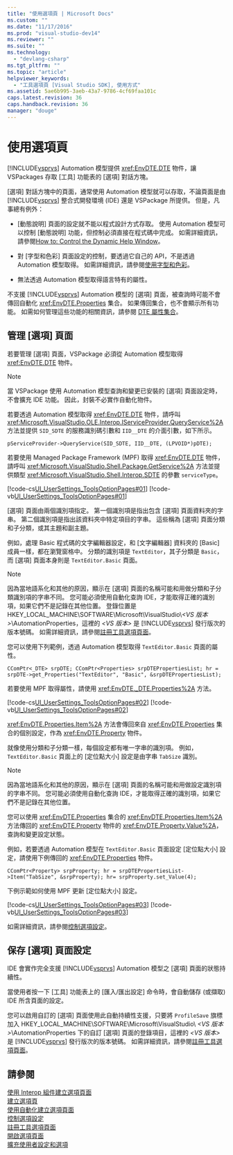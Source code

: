 ```yaml
---
title: "使用選項頁 | Microsoft Docs"
ms.custom: ""
ms.date: "11/17/2016"
ms.prod: "visual-studio-dev14"
ms.reviewer: ""
ms.suite: ""
ms.technology: 
  - "devlang-csharp"
ms.tgt_pltfrm: ""
ms.topic: "article"
helpviewer_keywords: 
  - "工具選項頁 [Visual Studio SDK], 使用方式"
ms.assetid: 5ae6b995-3aeb-43a7-9786-4cf69faa101c
caps.latest.revision: 36
caps.handback.revision: 36
manager: "douge"
---
```

# 使用選項頁
[!INCLUDE[vsprvs](../code-quality/includes/vsprvs_md.md)] Automation 模型提供 <xref:EnvDTE.DTE> 物件，讓 VSPackages 存取 \[工具\] 功能表的 \[選項\] 對話方塊。  
  
 \[選項\] 對話方塊中的頁面，通常使用 Automation 模型就可以存取，不論頁面是由 [!INCLUDE[vsprvs](../code-quality/includes/vsprvs_md.md)] 整合式開發環境 \(IDE\) 還是 VSPackage 所提供。 但是，凡事總有例外：  
  
-   \[動態說明\] 頁面的設定就不能以程式設計方式存取。 使用 Automation 模型可以控制 \[動態說明\] 功能，但控制必須直接在程式碼中完成。 如需詳細資訊，請參閱[How to: Control the Dynamic Help Window](http://msdn.microsoft.com/zh-tw/7f5777aa-c270-4058-a175-8ce8a4ed25eb)。  
  
-   對 \[字型和色彩\] 頁面設定的控制，要透過它自己的 API，不是透過 Automation 模型取得。 如需詳細資訊，請參閱[使用字型和色彩](../extensibility/using-fonts-and-colors.md)。  
  
-   無法透過 Automation 模型取得語言特有的屬性。  
  
 不支援 [!INCLUDE[vsprvs](../code-quality/includes/vsprvs_md.md)] Automation 模型的 \[選項\] 頁面，被查詢時可能不會傳回自動化 <xref:EnvDTE.Properties> 集合。 如果傳回集合，也不會顯示所有功能。 如需如何管理這些功能的相關資訊，請參閱 [DTE 屬性集合](../Topic/DTE%20Properties%20Collections.md)。  
  
## 管理 \[選項\] 頁面  
 若要管理 \[選項\] 頁面，VSPackage 必須從 Automation 模型取得 <xref:EnvDTE.DTE> 物件。  
  
> [!NOTE]
>  當 VSPackage 使用 Automation 模型查詢和變更已安裝的 \[選項\] 頁面設定時，不會擴充 IDE 功能。 因此，封裝不必實作自動化物件。  
  
 若要透過 Automation 模型取得 <xref:EnvDTE.DTE> 物件，請呼叫 <xref:Microsoft.VisualStudio.OLE.Interop.IServiceProvider.QueryService%2A> 方法並提供 `SID_SDTE` 的服務識別碼引數和 `IID__DTE` 的介面引數，如下所示。  
  
```  
pServiceProvider->QueryService(SID_SDTE, IID__DTE, (LPVOID*)pDTE);  
```  
  
 若要使用 Managed Package Framework \(MPF\) 取得 <xref:EnvDTE.DTE> 物件，請呼叫 <xref:Microsoft.VisualStudio.Shell.Package.GetService%2A> 方法並提供類型 <xref:Microsoft.VisualStudio.Shell.Interop.SDTE> 的參數 `serviceType`。  
  
 [!code-cs[UI_UserSettings_ToolsOptionPages#01](../misc/codesnippet/CSharp/using-options-pages_1.cs)]
 [!code-vb[UI_UserSettings_ToolsOptionPages#01](../misc/codesnippet/VisualBasic/using-options-pages_1.vb)]  
  
 \[選項\] 頁面由兩個識別項指定。 第一個識別項是指出包含 \[選項\] 頁面資料夾的字串。 第二個識別項是指出該資料夾中特定項目的字串。 這些稱為 \[選項\] 頁面分類和子分類，或其主題和副主題。  
  
 例如，處理 Basic 程式碼的文字編輯器設定，和 \[文字編輯器\] 資料夾的 \[Basic\] 成員一樣，都在瀏覽窗格中。 分類的識別項是 `TextEditor`，其子分類是 `Basic`，而 \[選項\] 頁面本身則是 `TextEditor.Basic` 頁面。  
  
> [!NOTE]
>  因為當地語系化和其他的原因，顯示在 \[選項\] 頁面的名稱可能和用做分類和子分類識別項的字串不同。 您可能必須使用自動化查詢 IDE，才能取得正確的識別項，如果它們不是記錄在其他位置。 登錄位置是 HKEY\_LOCAL\_MACHINE\\SOFTWARE\\Microsoft\\VisualStudio\\*\<VS 版本\>*\\AutomationProperties，這裡的 *\<VS 版本\>* 是 [!INCLUDE[vsprvs](../code-quality/includes/vsprvs_md.md)] 發行版次的版本號碼。 如需詳細資訊，請參閱[註冊工具選項頁面](../misc/registering-custom-options-pages.md)。  
  
 您可以使用下列範例，透過 Automation 模型取得 `TextEditor.Basic` 頁面的屬性。  
  
```  
CComPtr<_DTE> srpDTE; CComPtr<Properties> srpDTEPropertiesList; hr = srpDTE->get_Properties("TextEditor", "Basic", &srpDTEPropertiesList);  
```  
  
 若要使用 MPF 取得屬性，請使用 <xref:EnvDTE._DTE.Properties%2A> 方法。  
  
 [!code-cs[UI_UserSettings_ToolsOptionPages#02](../misc/codesnippet/CSharp/using-options-pages_2.cs)]
 [!code-vb[UI_UserSettings_ToolsOptionPages#02](../misc/codesnippet/VisualBasic/using-options-pages_2.vb)]  
  
 <xref:EnvDTE.Properties.Item%2A> 方法會傳回來自 <xref:EnvDTE.Properties> 集合的個別設定，作為 <xref:EnvDTE.Property> 物件。  
  
 就像使用分類和子分類一樣，每個設定都有唯一字串的識別項。 例如，`TextEditor.Basic` 頁面上的 \[定位點大小\] 設定是由字串 `TabSize` 識別。  
  
> [!NOTE]
>  因為當地語系化和其他的原因，顯示在 \[選項\] 頁面的名稱可能和用做設定識別項的字串不同。 您可能必須使用自動化查詢 IDE，才能取得正確的識別項，如果它們不是記錄在其他位置。  
  
 您可以使用 <xref:EnvDTE.Properties> 集合的 <xref:EnvDTE.Properties.Item%2A> 方法傳回的 <xref:EnvDTE.Property> 物件的 <xref:EnvDTE.Property.Value%2A>，查詢和變更設定狀態。  
  
 例如，若要透過 Automation 模型在 `TextEditor.Basic` 頁面設定 \[定位點大小\] 設定，請使用下例傳回的 <xref:EnvDTE.Properties> 物件。  
  
```  
CComPtr<Property> srpProperty; hr = srpDTEPropertiesList->Item("TabSize", &srpProperty); hr= srpProperty.set_Value(4);  
```  
  
 下例示範如何使用 MPF 更新 \[定位點大小\] 設定。  
  
 [!code-cs[UI_UserSettings_ToolsOptionPages#03](../misc/codesnippet/CSharp/using-options-pages_3.cs)]
 [!code-vb[UI_UserSettings_ToolsOptionPages#03](../misc/codesnippet/VisualBasic/using-options-pages_3.vb)]  
  
 如需詳細資訊，請參閱[控制選項設定](../Topic/Controlling%20Options%20Settings.md)。  
  
## 保存 \[選項\] 頁面設定  
 IDE 會實作完全支援 [!INCLUDE[vsprvs](../code-quality/includes/vsprvs_md.md)] Automation 模型之 \[選項\] 頁面的狀態持續性。  
  
 當使用者按一下 \[工具\] 功能表上的 \[匯入\/匯出設定\] 命令時，會自動儲存 \(或擷取\) IDE 所含頁面的設定。  
  
 您可以啟用自訂的 \[選項\] 頁面使用此自動持續性支援，只要將 `ProfileSave` 旗標加入 HKEY\_LOCAL\_MACHINE\\SOFTWARE\\Microsoft\\VisualStudio\\ *\<VS 版本\>*\\AutomationProperties 下的自訂 \[選項\] 頁面的登錄項目，這裡的 *\<VS 版本\>* 是 [!INCLUDE[vsprvs](../code-quality/includes/vsprvs_md.md)] 發行版次的版本號碼。 如需詳細資訊，請參閱[註冊工具選項頁面](../misc/registering-custom-options-pages.md)。  
  
## 請參閱  
 [使用 Interop 組件建立選項頁面](/visual-cpp/misc/creating-options-pages-by-using-interop-assemblies)   
 [建立選項頁](../extensibility/internals/creating-options-pages.md)   
 [使用自動化建立選項頁面](../misc/creating-options-pages-by-using-automation.md)   
 [控制選項設定](../Topic/Controlling%20Options%20Settings.md)   
 [註冊工具選項頁面](../misc/registering-custom-options-pages.md)   
 [開啟選項頁面](../misc/opening-an-options-page.md)   
 [擴充使用者設定和選項](../extensibility/extending-user-settings-and-options.md)